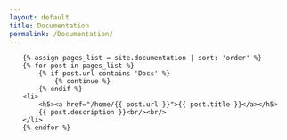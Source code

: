 ```yaml
---
layout: default
title: Documentation
permalink: /Documentation/
---
```


<ul>

	{% assign pages_list = site.documentation | sort: 'order' %}
	{% for post in pages_list %}
		{% if post.url contains 'Docs' %}
			{% continue %}
		{% endif %}
	<li>
		<h5><a href="/home/{{ post.url }}">{{ post.title }}</a></h5>
		{{ post.description }}<br/><br/>
	</li>
	{% endfor %}
	
	
</ul>
